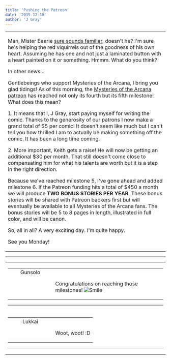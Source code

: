 ```yaml
---
title: 'Pushing the Patreon'
date: '2015-12-10'
author: 'J Gray'
---
```


<div>
<!-- Main content here -->
<table border="0" class="post"><tbody><tr><td>
   
   <div class="post_body">
       <p>Man, Mister Eeerie <a href="/comics/610/" target="_blank">sure sounds familiar</a>, doesn't he? I'm sure he's helping the red viquirrels out of the goodness of his own heart. Assuming he has one and not just a laminated button with a heart painted on it or something. Hmmm. What do you think?</p><p>In other news...</p><p>Gentlebeings who support Mysteries of the Arcana, I bring you glad tidings! As of this morning, the <a href="https://www.patreon.com/user?u=452395&amp;ty=h&amp;u=452395" target="_blank">Mysteries of the Arcana patreon</a> has reached not only its fourth but its fifth milestone! What does this mean?</p><p>1. It means that I, J Gray, start paying myself for writing the comic. Thanks to the generosity of our patrons I now make a grand total of $5 per comic! It doesn't seem like much but I can't tell you how thrilled I am to actually be making something off the comic. It has been a long time coming.</p><p>2. More important, Keith gets a raise! He will now be getting an additional $30 per month. That still doesn't come close to compensating him for what his talents are worth but it is a step in the right direction.</p><p>Because we've reached milestone 5, I've gone ahead and added milestone 6. If the Patreon funding hits a total of $450 a month we will produce <strong>TWO BONUS STORIES PER YEAR</strong>. These bonus stories will be shared with Patreon backers first but will eventually be available to all Mysteries of the Arcana fans. The bonus stories will be 5 to 8 pages in length, illustrated in full color, and will be canon. </p><p>So, all in all? A very exciting day. I'm quite happy.</p><p>See you Monday!</p>
   </div>
   </td></tr>
   </tbody></table><hr><table style="width:100%; border:0;" class="comment_table"><tbody><tr><td width="100%"><a name=""> </a><div style="width:100%;" class="comment"><table border="0" width="100%"><tbody><tr><td align="center" valign="top" width="125">
<span class="comment_title"><center>Gunsolo<br></center><a name="2268">&nbsp;</a></span><br>
<center><img src="https://www.gravatar.com/avatar.php?gravatar_id=a94f16ab08c7abb74820e668722a5ffc&amp;default=http%3A%2F%2Fmysteriesofthearcana.com%2Ftemplates%2Fmain%2Fimages%2Favatar.gif&amp;size=80&amp;rating=g" border="0" alt=""></center>
</td>
<td valign="top">


<p class="comment_text"> </p><p class="comment_text"><br> Congratulations on reaching those milestones! <img src="/smilies/smile.gif" alt="Smile" border="0"><br></p>
 

</td></tr></tbody></table>
<hr></div></td></tr><tr><td width="100%"><a name=""> </a><div style="width:100%;" class="comment"><table border="0" width="100%"><tbody><tr><td align="center" valign="top" width="125">
<span class="comment_title"><center>Lukkai<br></center><a name="2269">&nbsp;</a></span><br>
<center><img src="https://www.gravatar.com/avatar.php?gravatar_id=e01e7833e9dba61f3f3d11328040f997&amp;default=http%3A%2F%2Fmysteriesofthearcana.com%2Ftemplates%2Fmain%2Fimages%2Favatar.gif&amp;size=80&amp;rating=g" border="0" alt=""></center>
</td>
<td valign="top">


<p class="comment_text"> </p><p class="comment_text"><br> Woot, woot! :D<br></p>
 

</td></tr></tbody></table>
<hr></div></td></tr></tbody></table>
<!-- End main content -->
              </div>
